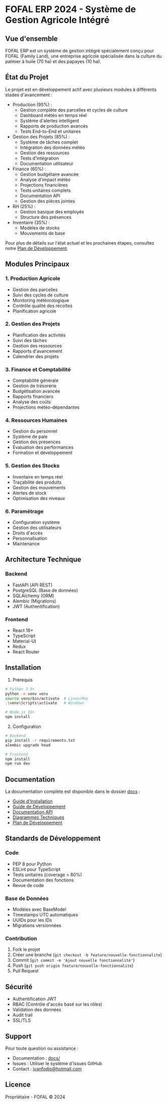# FOFAL ERP 2024 - Système de Gestion Agricole Intégré

## Vue d'ensemble

FOFAL ERP est un système de gestion intégré spécialement conçu pour FOFAL (Family Land), une entreprise agricole spécialisée dans la culture du palmier à huile (70 ha) et des papayes (10 ha).

## État du Projet

Le projet est en développement actif avec plusieurs modules à différents stades d'avancement :
- Production (95%) : 
  - Gestion complète des parcelles et cycles de culture
  - Dashboard météo en temps réel
  - Système d'alertes intelligent
  - Rapports de production avancés
  - Tests End-to-End et unitaires
- Gestion des Projets (85%) : 
  - Système de tâches complet
  - Intégration des données météo
  - Gestion des ressources
  - Tests d'intégration
  - Documentation utilisateur
- Finance (60%) : 
  - Gestion budgétaire avancée
  - Analyse d'impact météo
  - Projections financières
  - Tests unitaires complets
  - Documentation API
  - Gestion des pièces jointes
- RH (25%) : 
  - Gestion basique des employés
  - Structure des présences
- Inventaire (35%) : 
  - Modèles de stocks
  - Mouvements de base

Pour plus de détails sur l'état actuel et les prochaines étapes, consultez notre [Plan de Développement](docs/plan_developpement.md).

## Modules Principaux

### 1. Production Agricole
- Gestion des parcelles
- Suivi des cycles de culture
- Monitoring météorologique
- Contrôle qualité des récoltes
- Planification agricole

### 2. Gestion des Projets
- Planification des activités
- Suivi des tâches
- Gestion des ressources
- Rapports d'avancement
- Calendrier des projets

### 3. Finance et Comptabilité
- Comptabilité générale
- Gestion de trésorerie
- Budgétisation avancée
- Rapports financiers
- Analyse des coûts
- Projections météo-dépendantes

### 4. Ressources Humaines
- Gestion du personnel
- Système de paie
- Gestion des présences
- Évaluation des performances
- Formation et développement

### 5. Gestion des Stocks
- Inventaire en temps réel
- Traçabilité des produits
- Gestion des mouvements
- Alertes de stock
- Optimisation des niveaux

### 6. Paramétrage
- Configuration système
- Gestion des utilisateurs
- Droits d'accès
- Personnalisation
- Maintenance

## Architecture Technique

### Backend
- FastAPI (API REST)
- PostgreSQL (Base de données)
- SQLAlchemy (ORM)
- Alembic (Migrations)
- JWT (Authentification)

### Frontend
- React 18+
- TypeScript
- Material-UI
- Redux
- React Router

## Installation

1. Prérequis
```bash
# Python 3.9+
python -m venv venv
source venv/bin/activate  # Linux/Mac
.\venv\Scripts\activate   # Windows

# Node.js 16+
npm install
```

2. Configuration
```bash
# Backend
pip install -r requirements.txt
alembic upgrade head

# Frontend
npm install
npm run dev
```

## Documentation

La documentation complète est disponible dans le dossier [docs](docs/README.md) :
- [Guide d'Installation](docs/guides/installation.md)
- [Guide de Développement](docs/guides/developpement.md)
- [Documentation API](docs/api/)
- [Diagrammes Techniques](docs/diagrammes/)
- [Plan de Développement](docs/plan_developpement.md)

## Standards de Développement

### Code
- PEP 8 pour Python
- ESLint pour TypeScript
- Tests unitaires (coverage > 80%)
- Documentation des fonctions
- Revue de code

### Base de Données
- Modèles avec BaseModel
- Timestamps UTC automatiques
- UUIDs pour les IDs
- Migrations versionnées

### Contribution
1. Fork le projet
2. Créer une branche (`git checkout -b feature/nouvelle-fonctionnalite`)
3. Commit (`git commit -m 'Ajout nouvelle fonctionnalité'`)
4. Push (`git push origin feature/nouvelle-fonctionnalite`)
5. Pull Request

## Sécurité
- Authentification JWT
- RBAC (Contrôle d'accès basé sur les rôles)
- Validation des données
- Audit trail
- SSL/TLS

## Support

Pour toute question ou assistance :
- Documentation : [docs/](docs/)
- Issues : Utiliser le système d'issues GitHub
- Contact : ivanfodjo@hotmail.com

## Licence

Propriétaire - FOFAL © 2024
